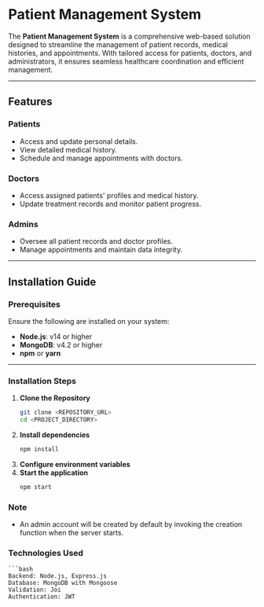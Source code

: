 # Patient Management System

The **Patient Management System** is a comprehensive web-based solution designed to streamline the management of patient records, medical histories, and appointments. With tailored access for patients, doctors, and administrators, it ensures seamless healthcare coordination and efficient management.

---

## **Features**

### **Patients**
- Access and update personal details.
- View detailed medical history.
- Schedule and manage appointments with doctors.

### **Doctors**
- Access assigned patients' profiles and medical history.
- Update treatment records and monitor patient progress.

### **Admins**
- Oversee all patient records and doctor profiles.
- Manage appointments and maintain data integrity.

---

## **Installation Guide**

### **Prerequisites**
Ensure the following are installed on your system:
- **Node.js**: v14 or higher
- **MongoDB**: v4.2 or higher
- **npm** or **yarn**

---

### **Installation Steps**

1. **Clone the Repository**  
   ```bash
   git clone <REPOSITORY_URL>
   cd <PROJECT_DIRECTORY>
2. **Install dependencies**
    ```bash
    npm install
3. **Configure environment variables**
4. **Start the application**
    ```bash
    npm start


### **Note** 
- An admin account will be created by default by invoking the creation function when the server starts.

### **Technologies Used**
    ```bash
    Backend: Node.js, Express.js
    Database: MongoDB with Mongoose
    Validation: Joi
    Authentication: JWT


